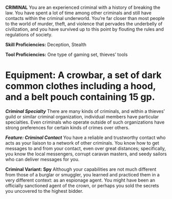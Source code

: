__**CRIMINAL**__
You are an experienced criminal with a history of breaking the law. You have spent a lot of time among other criminals and still have contacts within the criminal underworld. You’re far closer than most people to the world of murder, theft, and violence that pervades the underbelly of civilization, and you have survived up to this point by flouting the rules and regulations of society.

**Skill Proficiencies:** Deception, Stealth 

**Tool Proficiencies:** One type of gaming set, thieves’ tools

**Equipment:** A crowbar, a set of dark common clothes including a hood, and a belt pouch containing 15 gp.
===
***Criminal Specialty***
There are many kinds of criminals, and within a thieves’ guild or similar criminal organization, individual members have particular specialties. Even criminals who operate outside of such organizations have strong preferences for certain kinds of crimes over others.

***Feature: Criminal Contact***
You have a reliable and trustworthy contact who acts as your liaison to a network of other criminals. You know how to get messages to and from your contact, even over great distances; specifically, you know the local messengers, corrupt caravan masters, and seedy sailors who can deliver messages for you.

**Criminal Variant: Spy**
Although your capabilities are not much different from those of a burglar or smuggler, you learned and practiced them in a very different context: as an espionage agent. You might have been an officially sanctioned agent of the crown, or perhaps you sold the secrets you uncovered to the highest bidder.
